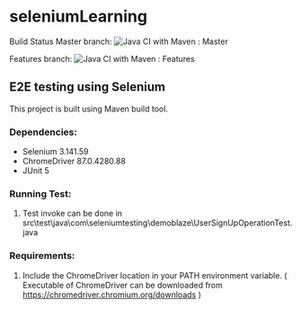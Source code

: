 # seleniumLearning

Build Status
Master branch: 
![Java CI with Maven : Master](https://github.com/ebiggerr/seleniumLearning/workflows/Java%20CI%20with%20Maven/badge.svg?branch=master)

Features branch:
![Java CI with Maven : Features](https://github.com/ebiggerr/seleniumLearning/workflows/Java%20CI%20with%20Maven/badge.svg?branch=features)

## E2E testing using Selenium

This project is built using Maven build tool.

### Dependencies:
- Selenium 3.141.59
- ChromeDriver 87.0.4280.88
- JUnit 5

### Running Test:
1. Test invoke can be done in src\test\java\com\seleniumtesting\demoblaze\UserSignUpOperationTest.java

### Requirements:
1. Include the ChromeDriver location in your PATH environment variable. ( Executable of ChromeDriver can be downloaded from https://chromedriver.chromium.org/downloads )
